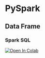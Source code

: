 # PySpark

## Data Frame

### Spark SQL


<a target="_blank" href="https://colab.research.google.com/github/antonioGoncalves64/pyspark/blob/main/LabDataFrameSparkSQL.ipynb">
  <img src="https://colab.research.google.com/assets/colab-badge.svg" alt="Open In Colab"/>
</a>
